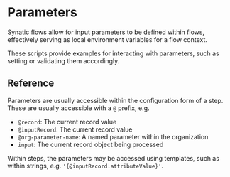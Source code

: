 # Parameters

Synatic flows allow for input parameters to be defined within flows, effectively serving as local environment variables for a flow context.

These scripts provide examples for interacting with parameters, such as setting or validating them accordingly.

## Reference

Parameters are usually accessible within the configuration form of a step. These are usually accessible with a `@` prefix, e.g.

- `@record`: The current record value
- `@inputRecord`: The current record value
- `@org-parameter-name`: A named parameter within the organization
- `input`: The current record object being processed

Within steps, the parameters may be accessed using templates, such as within strings, e.g. `'{@inputRecord.attributeValue}'`.
